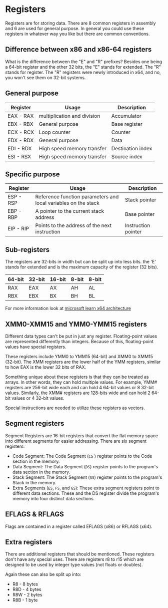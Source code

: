 # Registers
Registers are for storing data. There are 8 common registers in assembly and 6 are used for general purpose.
In general you could use these registers in whatever way you like but there are common conventions.

## Difference between x86 and x86-64 registers
What is the difference between the "E" and "R" prefixes? Besides one being a 64-bit register and the other 32 bits, the "E" stands for extended. The "R" stands for register. The "R" registers were newly introduced in x64, and no, you won't see them on 32-bit systems.


## General purpose
| Register  | Usage                                 | Description       |
|-----------|---------------------------------------|-------------------|
| EAX - RAX | multiplication and division           | Accumulator       |
| EBX - RBX | General purpose                       | Base register     |
| ECX - RCX | Loop counter                          | Counter           |
| EDX - RDX | General purpose                       | Data              |
| EDI - RDX | High speed memory transfer            | Destination index |
| ESI - RSX | High speed memory transfer            | Source index      |


## Specific purpose
| Register  | Usage                                                          | Description           |
|-----------|----------------------------------------------------------------|-----------------------|
| ESP - RSP | Reference function parameters and local variables on the stack | Stack pointer         |
| EBP - RBP | A pointer to the current stack address                         | Base pointer          |
| EIP - RIP | Points to the address of the next instruction                  | Instruction pointer   |

## Sub-registers
The registers are 32-bits in width but can be split up into less bits. the 'E' stands for extended and is the maximum capacity of the register (32 bits).

| 64-bit | 32-bit  | 16-bit | 8-bit | 8-bit  |
|--------|---------|--------|-------|--------|
| RAX    | EAX     | AX     | AH    | AL     |
| RBX    | EBX     | BX     | BH    | BL     |

For more information look at [microsoft learn x64 architecture](https://learn.microsoft.com/en-us/windows-hardware/drivers/debugger/x64-architecture)

## XMM0-XMM15 and YMM0-YMM15 registers
Different data types can't be put in just any register. Floating-point values are represented differently than integers. Because of this, floating-point values have special registers.

These registers include YMM0 to YMM15 (64-bit) and XMM0 to XMM15 (32-bit). The XMM registers are the lower half of the YMM registers, similar to how EAX is the lower 32 bits of RAX.

Something unique about these registers is that they can be treated as arrays. In other words, they can hold multiple values. For example, YMM# registers are 256-bit wide each and can hold 4 64-bit values or 8 32-bit values. Similarly, the XMM# registers are 128-bits wide and can hold 2 64-bit values or 4 32-bit values.

Special instructions are needed to utilize these registers as vectors.

## Segment registers
Segment Registers are 16-bit registers that convert the flat memory space into different segments for easier addressing. There are six segment registers:

- Code Segment: The Code Segment (`CS` ) register points to the Code section in the memory.
- Data Segment: The Data Segment (`DS`) register points to the program's data section in the memory.
- Stack Segment: The Stack Segment (`SS`) register points to the program's Stack in the memory.
- Extra Segments (`ES`, `FS`, and `GS`): These extra segment registers point to different data sections. These and the DS register divide the program's memory into four distinct data sections.

## EFLAGS & RFLAGS
Flags are contained in a register called EFLAGS (x86) or RFLAGS (x64).

## Extra registers
There are additional registers that should be mentioned. These registers don't have any special uses. There are registers r8 to r15 which are designed to be used by integer type values (not floats or doubles).

Again these can also be split up into:
- R8 - 8 bytes
- R8D - 4 bytes
- R8W - 2 bytes
- R8B - 1 byte